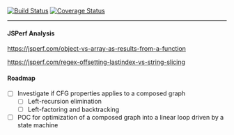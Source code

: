 [![Build Status](https://travis-ci.org/andreventuravale/nanogram.svg?branch=master)](https://travis-ci.org/andreventuravale/nanogram) [![Coverage Status](https://coveralls.io/repos/github/andreventuravale/nanogram/badge.svg)](https://coveralls.io/github/andreventuravale/nanogram)

---

<h4> JSPerf Analysis </h4>

https://jsperf.com/object-vs-array-as-results-from-a-function

https://jsperf.com/regex-offsetting-lastindex-vs-string-slicing

<h4> Roadmap </h4>

- [ ] Investigate if CFG properties applies to a composed graph
  - [ ] Left-recursion elimination
  - [ ] Left-factoring and backtracking

- [ ] POC for optimization of a composed graph into a linear loop driven by a state machine